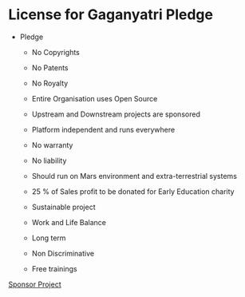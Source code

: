 # License for Gaganyatri Pledge

* Pledge
    * No Copyrights 

    * No Patents

    * No Royalty

    * Entire Organisation uses Open Source

    * Upstream and Downstream projects are sponsored

    * Platform independent and runs everywhere

    * No warranty

    * No liability

    * Should run on Mars environment and extra-terrestrial systems

    * 25 % of Sales profit to be donated for Early Education charity 

    * Sustainable project

    * Work and Life Balance

    * Long term 

    * Non Discriminative

    * Free trainings 

[Sponsor Project](https://github.com/sponsors/gaganyatri)